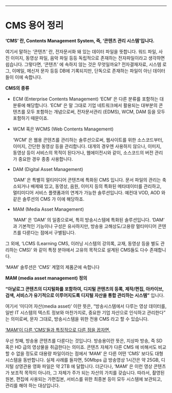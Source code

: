 ---



# CMS 용어 정리



**‘CMS’ 란, Contents Management System, 즉, ‘콘텐츠 관리 시스템’입니다.** 

여기서 말하는 ‘콘텐츠’ 란, 전자문서화 돼 있는 데이터 파일을 뜻합니다. 워드 파일, 사진 이미지, 동영상 파일, 음악 파일 등등 독립적으로 존재하는 전자파일이라고 생각하면 쉽습니다. 그렇다면, ‘콘텐츠’ 에 속하지 않는 것은 무엇일까요? 전자결재자료, 시스템 로그, 이메일, 메신저 문자 등등 DB에 기록되지만, 단독으로 존재하는 파일이 아닌 데이터들이 이에 속합니다.



**CMS의 종류**

* ECM (Enterprise Contents Management)
  ‘ECM’ 은 다른 분류를 포함하는 대분류에 해당합니다. ‘ECM’ 은 말 그대로 기업 네트워크에서 활용되는 대부분의 콘텐츠를 모두 포함하는 개념으로써, 전자문서관리 (EDMS), WCM, DAM 등을 모두 포함하기 때문이죠.

* WCM 혹은 WCMS (Web Contents Management)

  ‘WCM’ 은 웹용 콘텐츠를 관리하는 솔루션으로써, 웹사이트를 위한 소스코드부터, 이미지, 간단한 동영상 등을 관리합니다. 대개의 경우엔 사용하지 않으나, 이미지, 동영상 등이 서비스의 목적이 된다거나, 웹에이전시와 같이, 소스코드의 버전 관리가 중요한 경우 종종 사용합니다.

* DAM (Digital Asset Management)

  ‘DAM’ 은 특별히 멀티미디어 콘텐츠에 특화된 CMS 입니다. 문서 파일의 관리는 축소되거나 배제돼 있고, 동영상, 음원, 이미지 등의 특화된 메타데이터를 관리하고, 멀티미디어 서비스 플랫폼과의 연계가 가능한 솔루션입니다. 예컨대 VOD, AOD 와 같은 솔루션의 CMS 가 이에 해당하죠.

* MAM (Media Asset Management)

  ‘MAM’ 은 ‘DAM’ 의 일종으로써, 특히 방송시스템에 특화된 솔루션입니다. ‘DAM’ 과 기본적인 기능이나 구성은 유사하지만, 방송용 고해상도/고용량 멀티미디어 콘텐츠를 다룬다는 점에서 구별됩니다.

그 외에, ‘LCMS (Learning CMS, 이러닝 시스템의 강의록, 교재, 동영상 등을 별도 관리하는 CMS)’ 와 같이 특정 분야에서 고유의 목적으로 설계된 CMS들도 다수 존재합니다.



‘MAM’ 솔루션은 ‘CMS’ 계열의 제품군에 속합니다



**MAM (media asset management) 정의**

 **“아날로그 콘텐츠의 디지털화를 포함하여, 디지털 콘텐츠의 등록, 제작/편집, 아카이브, 검색, 서비스가 유기적으로 이루어지도록 디지털 자산을 통합 관리하는 시스템”** 입니다. 

여기서 ‘미디어 자산(media asset)’ 이란 뜻은, “방송시스템에서 다루는 영상 데이터를, 일반 IT 시스템의 텍스트 정보와 마찬가지로, 중요한 기업 자산으로 인식하고 관리한다” 는 의미로써, 문자 그대로, 방송시스템을 위한 전용 CMS 라고 할 수 있습니다.

<u>‘MAM’이 다른 ‘CMS’들과 특징적으로 다른 점을 꼽자면,</u>

우선 첫째, 방송용 콘텐츠를 다룬다는 것입니다. 방송용이란 뜻은, 지상파 방송, 즉 SD 혹은 HD 급의 영상물을 취급한다는 의미죠. 콘텐츠 자체가 다른 CMS 에 비해서도 비교할 수 없을 정도로 대용량 파일이라는 점에서 ‘MAM’ 은 다른 어떤 ‘CMS’ 보다도 대형 시스템을 동반합니다. 실제 사례를 들자면, 50Mbps 급 방송영상 1시간은 약 25GB, 디지털 상영관용 영화 파일은 약 2TB 에 달합니다. 더군다나, ‘MAM’ 은 이런 영상 콘텐츠가 보조적 목적이 아니라, 그 자체가 주가 되는 자산의 가치를 갖습니다. 따라서, 촬영된 원본, 편집에 사용되는 가편집본, 서비스를 위한 최종본 등이 모두 시스템에 보관되고, 관리를 해야 하는 대상입니다.





